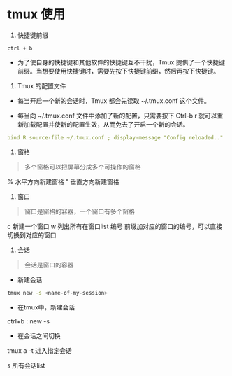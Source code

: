 # tmux 使用

1. 快捷键前缀

```
ctrl + b
```
- 为了使自身的快捷键和其他软件的快捷键互不干扰，Tmux 提供了一个快捷键前缀。当想要使用快捷键时，需要先按下快捷键前缀，然后再按下快捷键。

1. Tmux 的配置文件

-  每当开启一个新的会话时，Tmux 都会先读取 ~/.tmux.conf 这个文件。

- 每当向 ~/.tmux.conf 文件中添加了新的配置，只需要按下 Ctrl-b r 就可以重新加载配置并使新的配置生效，从而免去了开启一个新的会话。

```yaml
bind R source-file ~/.tmux.conf ; display-message "Config reloaded.."
```

1. 窗格

> 多个窗格可以把屏幕分成多个可操作的窗格

 %  水平方向新建窗格
 " 垂直方向新建窗格

1. 窗口

> 窗口是窗格的容器，一个窗口有多个窗格

c 新建一个窗口
w 列出所有在窗口list
编号 前缀加对应的窗口的编号，可以直接切换到对应的窗口


1. 会话

> 会话是窗口的容器

-  新建会话

```bash
tmux new -s <name-of-my-session>
```

- 在tmux中，新建会话

ctrl+b : new -s <session-name>

- 在会话之间切换

 tmux a -t <session-name> 进入指定会话

s 所有会话list

